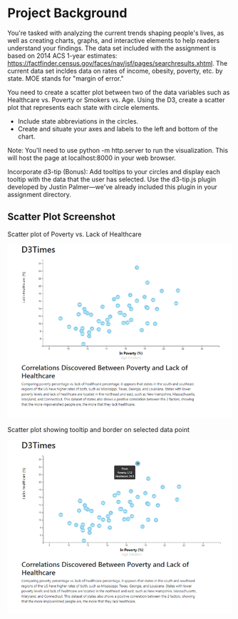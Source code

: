 # Project Background

You're tasked with analyzing the current trends shaping people's lives, as well as creating charts, graphs, and interactive elements to help readers understand your findings. The data set included with the assignment is based on 2014 ACS 1-year estimates: https://factfinder.census.gov/faces/nav/jsf/pages/searchresults.xhtml. The current data set incldes data on rates of income, obesity, poverty, etc. by state. MOE stands for "margin of error."

You need to create a scatter plot between two of the data variables such as Healthcare vs. Poverty or Smokers vs. Age.
Using the D3, create a scatter plot that represents each state with circle elements.

* Include state abbreviations in the circles.
* Create and situate your axes and labels to the left and bottom of the chart.

Note: You'll need to use python -m http.server to run the visualization. This will host the page at localhost:8000 in your web browser.

Incorporate d3-tip (Bonus):
Add tooltips to your circles and display each tooltip with the data that the user has selected. Use the d3-tip.js plugin developed by Justin Palmer—we've already included this plugin in your assignment directory.

## Scatter Plot Screenshot

Scatter plot of Poverty vs. Lack of Healthcare

![](screenshots/scatter.png)

Scatter plot showing tooltip and border on selected data point

![](screenshots/scatter-tooltip.png)
